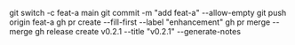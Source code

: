 git switch -c feat-a main
git commit -m "add feat-a" --allow-empty
git push origin feat-a
gh pr create --fill-first --label "enhancement"
gh pr merge --merge
gh release create v0.2.1 --title "v0.2.1" --generate-notes